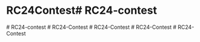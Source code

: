 # RC24Contest#   R C 2 4 - c o n t e s t  
 #   R C 2 4 - c o n t e s t  
 #   R C 2 4 - C o n t e s t  
 #   R C 2 4 - C o n t e s t  
 #   R C 2 4 - C o n t e s t  
 #   R C 2 4 - C o n t e s t  
 